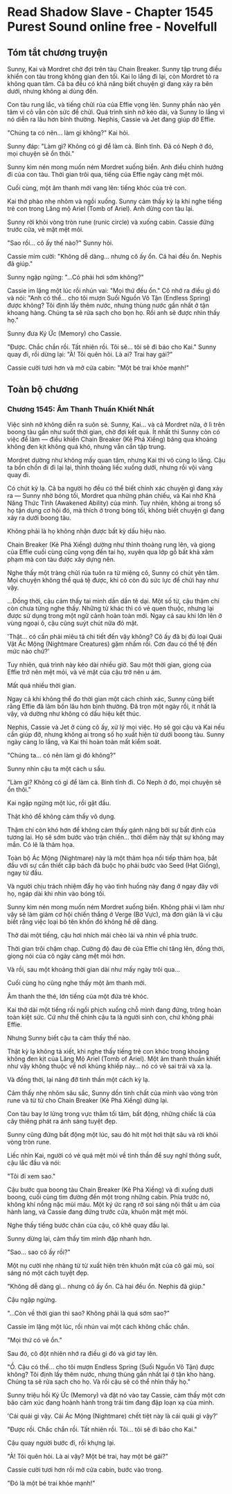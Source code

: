 # Read Shadow Slave - Chapter 1545 Purest Sound online free - Novelfull

## Tóm tắt chương truyện

Sunny, Kai và Mordret chờ đợi trên tàu Chain Breaker. Sunny tập trung điều khiển con tàu trong không gian đen tối. Kai lo lắng đi lại, còn Mordret tỏ ra không quan tâm. Cả ba đều có khả năng biết chuyện gì đang xảy ra bên dưới, nhưng không ai dùng đến.

Con tàu rung lắc, và tiếng chửi rủa của Effie vọng lên. Sunny phần nào yên tâm vì cô vẫn còn sức để chửi. Quá trình sinh nở kéo dài, và Sunny lo lắng vì nó diễn ra lâu hơn bình thường. Nephis, Cassie và Jet đang giúp đỡ Effie.

"Chúng ta có nên... làm gì không?" Kai hỏi.

Sunny đáp: "Làm gì? Không có gì để làm cả. Bình tĩnh. Đã có Neph ở đó, mọi chuyện sẽ ổn thôi."

Sunny kìm nén mong muốn ném Mordret xuống biển. Anh điều chỉnh hướng đi của con tàu. Thời gian trôi qua, tiếng của Effie ngày càng mệt mỏi.

Cuối cùng, một âm thanh mới vang lên: tiếng khóc của trẻ con.

Kai thở phào nhẹ nhõm và ngồi xuống. Sunny cảm thấy kỳ lạ khi nghe tiếng trẻ con trong Lăng mộ Ariel (Tomb of Ariel). Anh dừng con tàu lại.

Sunny rời khỏi vòng tròn rune (runic circle) và xuống cabin. Cassie đứng trước cửa, vẻ mặt mệt mỏi.

"Sao rồi... cô ấy thế nào?" Sunny hỏi.

Cassie mỉm cười: "Không dễ dàng... nhưng cô ấy ổn. Cả hai đều ổn. Nephis đã giúp."

Sunny ngập ngừng: "...Có phải hơi sớm không?"

Cassie im lặng một lúc rồi nhún vai: "Mọi thứ đều ổn." Cô nhớ ra điều gì đó và nói: "Anh có thể... cho tôi mượn Suối Nguồn Vô Tận (Endless Spring) được không? Tôi định lấy thêm nước, nhưng thùng nước gần nhất ở tận khoang hàng. Chúng ta sẽ rửa sạch cho bọn họ. Rồi anh sẽ được nhìn thấy họ."

Sunny đưa Ký Ức (Memory) cho Cassie.

"Được. Chắc chắn rồi. Tất nhiên rồi. Tôi sẽ... tôi sẽ đi báo cho Kai." Sunny quay đi, rồi dừng lại: "À! Tôi quên hỏi. Là ai? Trai hay gái?"

Cassie cười tươi hơn và mở cửa cabin: "Một bé trai khỏe mạnh!"

## Toàn bộ chương

### Chương 1545: Âm Thanh Thuần Khiết Nhất

Việc sinh nở không diễn ra suôn sẻ. Sunny, Kai… và cả Mordret nữa, ở lì trên boong tàu gần như suốt thời gian, chờ đợi kết quả. Ít nhất thì Sunny còn có việc để làm — điều khiển Chain Breaker (Kẻ Phá Xiềng) băng qua khoảng không đen kịt không quá khó, nhưng vẫn cần tập trung.

Mordret dường như không mấy quan tâm, nhưng Kai thì vô cùng lo lắng. Cậu ta bồn chồn đi đi lại lại, thỉnh thoảng liếc xuống dưới, nhưng rồi vội vàng quay đi.

Có chút kỳ lạ. Cả ba người họ đều có thể biết chính xác chuyện gì đang xảy ra — Sunny nhờ bóng tối, Mordret qua những phản chiếu, và Kai nhờ Khả Năng Thức Tỉnh (Awakened Ability) của mình. Tuy nhiên, không ai trong số họ tận dụng cơ hội đó, mà thích ở trong bóng tối, không biết chuyện gì đang xảy ra dưới boong tàu.

Không phải là họ không nhận được bất kỳ dấu hiệu nào.

Chain Breaker (Kẻ Phá Xiềng) dường như thỉnh thoảng rung lên, và giọng của Effie cuối cùng cũng vọng đến tai họ, xuyên qua lớp gỗ bất khả xâm phạm mà con tàu được xây dựng nên.

Nghe thấy một tràng chửi rủa tuôn ra từ miệng cô, Sunny có chút yên tâm. Mọi chuyện không thể quá tệ được, khi cô còn đủ sức lực để chửi hay như vậy.

…Đồng thời, cậu cảm thấy tai mình dần dần tê dại. Một số từ, cậu thậm chí còn chưa từng nghe thấy. Những từ khác thì có vẻ quen thuộc, nhưng lại được sử dụng trong một ngữ cảnh hoàn toàn mới. Ngay cả sau khi lớn lên ở vùng ngoại ô, cậu cũng suýt chút nữa đỏ mặt.

'Thật… có cần phải miêu tả chi tiết đến vậy không? Cô ấy đã bị đủ loại Quái Vật Ác Mộng (Nightmare Creatures) gặm nhấm rồi. Cơn đau có thể tệ đến mức nào chứ?'

Tuy nhiên, quá trình này kéo dài nhiều giờ. Sau một thời gian, giọng của Effie trở nên mệt mỏi, và vẻ mặt của cậu trở nên u ám.

Mất quá nhiều thời gian.

Ngay cả khi không thể đo thời gian một cách chính xác, Sunny cũng biết rằng Effie đã lâm bồn lâu hơn bình thường. Đã trọn một ngày rồi, ít nhất là vậy, và dường như không có dấu hiệu kết thúc.

Nephis, Cassie và Jet ở cùng cô ấy, xử lý mọi việc. Họ sẽ gọi cậu và Kai nếu cần giúp đỡ, nhưng không ai trong số họ xuất hiện từ dưới boong tàu. Sunny ngày càng lo lắng, và Kai thì hoàn toàn mất kiểm soát.

"Chúng ta… có nên làm gì đó không?"

Sunny nhìn cậu ta một cách u sầu.

"Làm gì? Không có gì để làm cả. Bình tĩnh đi. Có Neph ở đó, mọi chuyện sẽ ổn thôi."

Kai ngập ngừng một lúc, rồi gật đầu.

Thật khó để không cảm thấy vô dụng.

Thậm chí còn khó hơn để không cảm thấy gánh nặng bởi sự bất định của tương lai. Họ sẽ sớm bước vào trận chiến… thời điểm này thật sự không may mắn. Có lẽ là thảm họa.

Toàn bộ Ác Mộng (Nightmare) này là một thảm họa nối tiếp thảm họa, bắt đầu với sự cần thiết cấp bách đã buộc họ phải bước vào Seed (Hạt Giống), ngay từ đầu.

Và người chịu trách nhiệm đẩy họ vào tình huống này đang ở ngay đây với họ, ngáp dài khi nhìn vào bóng tối.

Sunny kìm nén mong muốn ném Mordret xuống biển. Không phải vì làm như vậy sẽ làm giảm cơ hội chiến thắng ở Verge (Bờ Vực), mà đơn giản là vì cậu biết rằng việc loại bỏ tên khốn đó không hề dễ dàng.

Thở dài một tiếng, cậu hơi nhích mái chèo lái và nhìn về phía trước.

Thời gian trôi chậm chạp. Cường độ đau đẻ của Effie chỉ tăng lên, đồng thời, giọng nói của cô ngày càng mệt mỏi hơn.

Và rồi, sau một khoảng thời gian dài như mấy ngày trôi qua…

Cuối cùng họ cũng nghe thấy một âm thanh mới.

Âm thanh the thé, lớn tiếng của một đứa trẻ khóc.

Kai thở dài một tiếng rồi ngồi phịch xuống chỗ mình đang đứng, trông hoàn toàn kiệt sức. Cứ như thể chính cậu ta là người sinh con, chứ không phải Effie.

Nhưng Sunny biết cậu ta cảm thấy thế nào.

Thật kỳ lạ không tả xiết, khi nghe thấy tiếng trẻ con khóc trong khoảng không đen kịt của Lăng Mộ Ariel (Tomb of Ariel). Một âm thanh thuần khiết như vậy không thuộc về nơi khủng khiếp này… nó có vẻ sai trái và xa lạ.

Và đồng thời, lại nâng đỡ tinh thần một cách kỳ lạ.

Cảm thấy nhẹ nhõm sâu sắc, Sunny dồn tinh chất của mình vào vòng tròn rune và từ từ cho Chain Breaker (Kẻ Phá Xiềng) dừng lại.

Con tàu bay lơ lửng trong vực thẳm tối tăm, bất động, những chiếc lá của cây thiêng phát ra ánh sáng tuyệt đẹp.

Sunny cũng đứng bất động một lúc, sau đó hít một hơi thật sâu và rời khỏi vòng tròn rune.

Liếc nhìn Kai, người có vẻ quá mệt mỏi về tinh thần để suy nghĩ thông suốt, cậu lắc đầu và nói:

"Tôi đi xem sao."

Cậu bước qua boong tàu Chain Breaker (Kẻ Phá Xiềng) và đi xuống dưới boong, cuối cùng tìm đường đến một trong những cabin. Phía trước nó, không khí nồng nặc mùi máu. Một ký ức rạng rỡ soi sáng nội thất u ám của hành lang, và Cassie đang đứng trước cửa, khuôn mặt mệt mỏi.

Nghe thấy tiếng bước chân của cậu, cô khẽ quay đầu lại.

Sunny dừng lại, cảm thấy tim mình đập nhanh hơn.

"Sao… sao cô ấy rồi?"

Một nụ cười nhẹ nhàng từ từ xuất hiện trên khuôn mặt của cô gái mù, soi sáng nó một cách tuyệt đẹp.

"Không dễ dàng gì… nhưng cô ấy ổn. Cả hai đều ổn. Nephis đã giúp."

Cậu ngập ngừng.

"...Còn về thời gian thì sao? Không phải là quá sớm sao?"

Cassie im lặng một lúc, rồi nhún vai một cách không chắc chắn.

"Mọi thứ có vẻ ổn."

Sau đó, cô đột nhiên nhớ ra điều gì đó và giơ tay lên.

"Ồ. Cậu có thể… cho tôi mượn Endless Spring (Suối Nguồn Vô Tận) được không? Tôi định lấy thêm nước, nhưng thùng gần nhất lại ở tận kho hàng. Chúng ta sẽ rửa sạch cho họ. Và rồi cậu sẽ có thể nhìn thấy họ."

Sunny triệu hồi Ký Ức (Memory) và đặt nó vào tay Cassie, cảm thấy một cơn bão cảm xúc đang hoành hành trong trái tim đang đập loạn xạ của mình.

'Cái quái gì vậy. Cái Ác Mộng (Nightmare) chết tiệt này là cái quái gì vậy?'

"Được rồi. Chắc chắn rồi. Tất nhiên rồi. Tôi… tôi sẽ đi báo cho Kai."

Cậu quay người bước đi, rồi khựng lại.

"À! Tôi quên hỏi. Là ai vậy? Một bé trai, hay một bé gái?"

Cassie cười tươi hơn rồi mở cửa cabin, bước vào trong.

"Đó là một bé trai khỏe mạnh!"